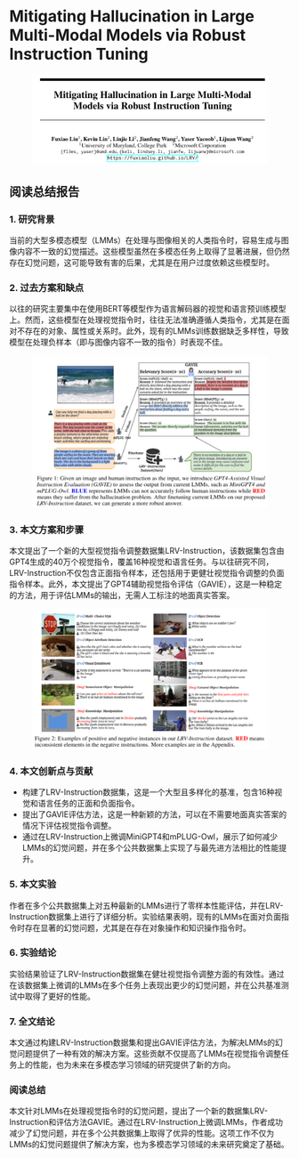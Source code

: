 # Mitigating Hallucination in Large Multi-Modal  Models via Robust Instruction Tuning

<figure><img src="../.gitbook/assets/image (26).png" alt=""><figcaption></figcaption></figure>

## 阅读总结报告

### 1. 研究背景

当前的大型多模态模型（LMMs）在处理与图像相关的人类指令时，容易生成与图像内容不一致的幻觉描述。这些模型虽然在多模态任务上取得了显著进展，但仍然存在幻觉问题，这可能导致有害的后果，尤其是在用户过度依赖这些模型时。

### 2. 过去方案和缺点

以往的研究主要集中在使用BERT等模型作为语言解码器的视觉和语言预训练模型上。然而，这些模型在处理视觉指令时，往往无法准确遵循人类指令，尤其是在面对不存在的对象、属性或关系时。此外，现有的LMMs训练数据缺乏多样性，导致模型在处理负样本（即与图像内容不一致的指令）时表现不佳。

<figure><img src="../.gitbook/assets/image (27).png" alt=""><figcaption></figcaption></figure>

### 3. 本文方案和步骤

本文提出了一个新的大型视觉指令调整数据集LRV-Instruction，该数据集包含由GPT4生成的40万个视觉指令，覆盖16种视觉和语言任务。与以往研究不同，LRV-Instruction不仅包含正面指令样本，还包括用于更健壮视觉指令调整的负面指令样本。此外，本文提出了GPT4辅助视觉指令评估（GAVIE），这是一种稳定的方法，用于评估LMMs的输出，无需人工标注的地面真实答案。

<figure><img src="../.gitbook/assets/image (28).png" alt=""><figcaption></figcaption></figure>

### 4. 本文创新点与贡献

* 构建了LRV-Instruction数据集，这是一个大型且多样化的基准，包含16种视觉和语言任务的正面和负面指令。
* 提出了GAVIE评估方法，这是一种新颖的方法，可以在不需要地面真实答案的情况下评估视觉指令调整。
* 通过在LRV-Instruction上微调MiniGPT4和mPLUG-Owl，展示了如何减少LMMs的幻觉问题，并在多个公共数据集上实现了与最先进方法相比的性能提升。

### 5. 本文实验

作者在多个公共数据集上对五种最新的LMMs进行了零样本性能评估，并在LRV-Instruction数据集上进行了详细分析。实验结果表明，现有的LMMs在面对负面指令时存在显著的幻觉问题，尤其是在存在对象操作和知识操作指令时。

### 6. 实验结论

实验结果验证了LRV-Instruction数据集在健壮视觉指令调整方面的有效性。通过在该数据集上微调的LMMs在多个任务上表现出更少的幻觉问题，并在公共基准测试中取得了更好的性能。

### 7. 全文结论

本文通过构建LRV-Instruction数据集和提出GAVIE评估方法，为解决LMMs的幻觉问题提供了一种有效的解决方案。这些贡献不仅提高了LMMs在视觉指令调整任务上的性能，也为未来在多模态学习领域的研究提供了新的方向。

### 阅读总结

本文针对LMMs在处理视觉指令时的幻觉问题，提出了一个新的数据集LRV-Instruction和评估方法GAVIE。通过在LRV-Instruction上微调LMMs，作者成功减少了幻觉问题，并在多个公共数据集上取得了优异的性能。这项工作不仅为LMMs的幻觉问题提供了解决方案，也为多模态学习领域的未来研究奠定了基础。

